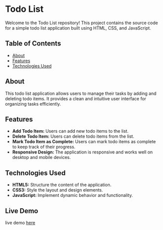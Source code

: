 # Todo List

Welcome to the Todo List repository! This project contains the source code for a simple todo list application built using HTML, CSS, and JavaScript.

## Table of Contents

- [About](#about)
- [Features](#features)
- [Technologies Used](#technologies-used)

## About

This todo list application allows users to manage their tasks by adding and deleting todo items. It provides a clean and intuitive user interface for organizing tasks efficiently.

## Features

- **Add Todo Item:** Users can add new todo items to the list.
- **Delete Todo Item:** Users can delete todo items from the list.
- **Mark Todo Item as Complete:** Users can mark todo items as complete to keep track of their progress.
- **Responsive Design:** The application is responsive and works well on desktop and mobile devices.

## Technologies Used

- **HTML5:** Structure the content of the application.
- **CSS3:** Style the layout and design elements.
- **JavaScript:** Implement dynamic behavior and functionality.

## Live Demo

live demo [here](https://to-do-list-abhinav.netlify.app/)
